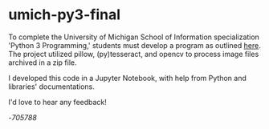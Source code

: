 # umich-py3-final

To complete the University of Michigan School of Information specialization 'Python 3 Programming,' students must develop a program as outlined [here](https://www.coursera.org/learn/python-project/peer/TNSAI/project/review/2J0URsWTEey4cBJFWJg6JQ). The project utilized pillow, (py)tesseract, and opencv to process image files archived in a zip file. 

I developed this code in a Jupyter Notebook, with help from Python and libraries' documentations. 

I'd love to hear any feedback!

-_705788_
